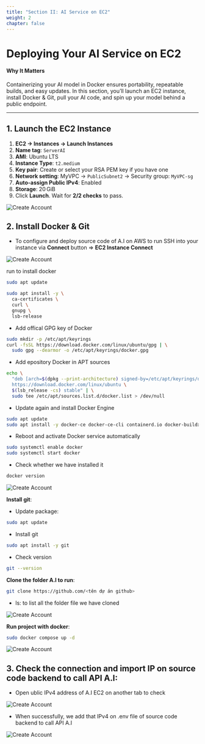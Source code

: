 ```yaml
---
title: "Section II: AI Service on EC2"
weight: 2
chapter: false
---
```


# Deploying Your AI Service on EC2

#### Why It Matters  
Containerizing your AI model in Docker ensures portability, repeatable builds, and easy updates. In this section, you’ll launch an EC2 instance, install Docker & Git, pull your AI code, and spin up your model behind a public endpoint.

---

## 1. Launch the EC2 Instance  
1. **EC2 → Instances → Launch Instances**  
2. **Name tag**: `ServerAI`  
3. **AMI**: Ubuntu LTS  
4. **Instance Type**: `t2.medium`  
5. **Key pair**: Create or select your RSA PEM key if you have one 
6. **Network setting**: MyVPC → `PublicSubnet2` → Security group: `MyVPC-sg`  
7. **Auto-assign Public IPv4**: Enabled  
8. **Storage**: 20 GiB  
9. Click **Launch**. Wait for **2/2 checks** to pass.

![Create Account](../images/2/2-1.png?featherlight=false&width=90pc)

## 2. Install Docker & Git  
- To configure and deploy source code of A.I on AWS to run
SSH into your instance via **Connect** button => **EC2 Instance Connect** 

![Create Account](../images/2/2-10.png?featherlight=false&width=90pc)

run to install docker

```bash
sudo apt update
```

```bash
sudo apt install -y \
  ca-certificates \
  curl \
  gnupg \
  lsb-release
```
- Add offical GPG key of Docker
```bash
sudo mkdir -p /etc/apt/keyrings
curl -fsSL https://download.docker.com/linux/ubuntu/gpg | \
  sudo gpg --dearmor -o /etc/apt/keyrings/docker.gpg
```
- Add epository Docker in APT sources
```bash
echo \
  "deb [arch=$(dpkg --print-architecture) signed-by=/etc/apt/keyrings/docker.gpg] \
  https://download.docker.com/linux/ubuntu \
  $(lsb_release -cs) stable" | \
  sudo tee /etc/apt/sources.list.d/docker.list > /dev/null
```
- Update again and install Docker Engine
```bash
sudo apt update
sudo apt install -y docker-ce docker-ce-cli containerd.io docker-buildx-plugin docker-compose-plugin
```
- Reboot and activate Docker service automatically
```bash
sudo systemctl enable docker
sudo systemctl start docker
```
- Check whether we have installed it
```bash
docker version
```

![Create Account](../images/2/2-2.png?featherlight=false&width=90pc)

**Install git**:
- Update package:
```bash
sudo apt update
```
- Install git
```bash
sudo apt install -y git
```
- Check version
```bash
git --version
```
**Clone the folder A.I to run**:
```bash
git clone https://github.com/<tên dự án github>
```
- ls: to list all the folder file we have cloned

![Create Account](../images/2/2-3.png?featherlight=false&width=90pc)


**Run project with docker**:
```bash
sudo docker compose up -d
```

![Create Account](../images/2/2-4.png?featherlight=false&width=90pc)

## 3. Check the connection and import IP on source code backend to call API A.I:
- Open ublic IPv4 address of A.I EC2 on another tab to check

![Create Account](../images/2/2-5.png?featherlight=false&width=90pc)

- When successfully, we add that IPv4 on .env file of source code backend to call API A.I 

![Create Account](../images/2/2-6.png?featherlight=false&width=90pc)


